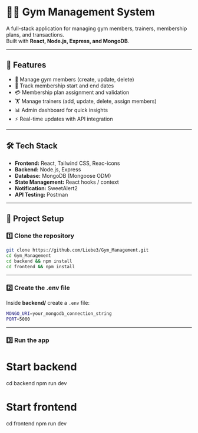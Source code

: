 # 🏋️‍♂️ Gym Management System

A full-stack application for managing gym members, trainers, membership plans, and transactions.  
Built with **React, Node.js, Express, and MongoDB**.

---

## 🚀 Features
- 👤 Manage gym members (create, update, delete)
- 📅 Track membership start and end dates
- 💳 Membership plan assignment and validation
- 🏋️ Manage trainers (add, update, delete, assign members)
- 📊 Admin dashboard for quick insights
- ⚡ Real-time updates with API integration

---

## 🛠️ Tech Stack
- **Frontend:** React, Tailwind CSS, Reac-icons
- **Backend:** Node.js, Express  
- **Database:** MongoDB (Mongoose ODM)  
- **State Management:** React hooks / context  
- **Notification:** SweetAlert2
- **API Testing:** Postman 

---
## 📂 Project Setup

### 1️⃣ Clone the repository
```bash
git clone https://github.com/Liebe3/Gym_Management.git
cd Gym_Management
cd backend && npm install
cd frontend && npm install
```

---

### 2️⃣ Create the .env file
Inside **backend/** create a `.env` file:
```bash
MONGO_URI=your_mongodb_connection_string
PORT=5000
```

---

### 3️⃣ Run the app
# Start backend
cd backend
npm run dev


# Start frontend
cd frontend
npm run dev



